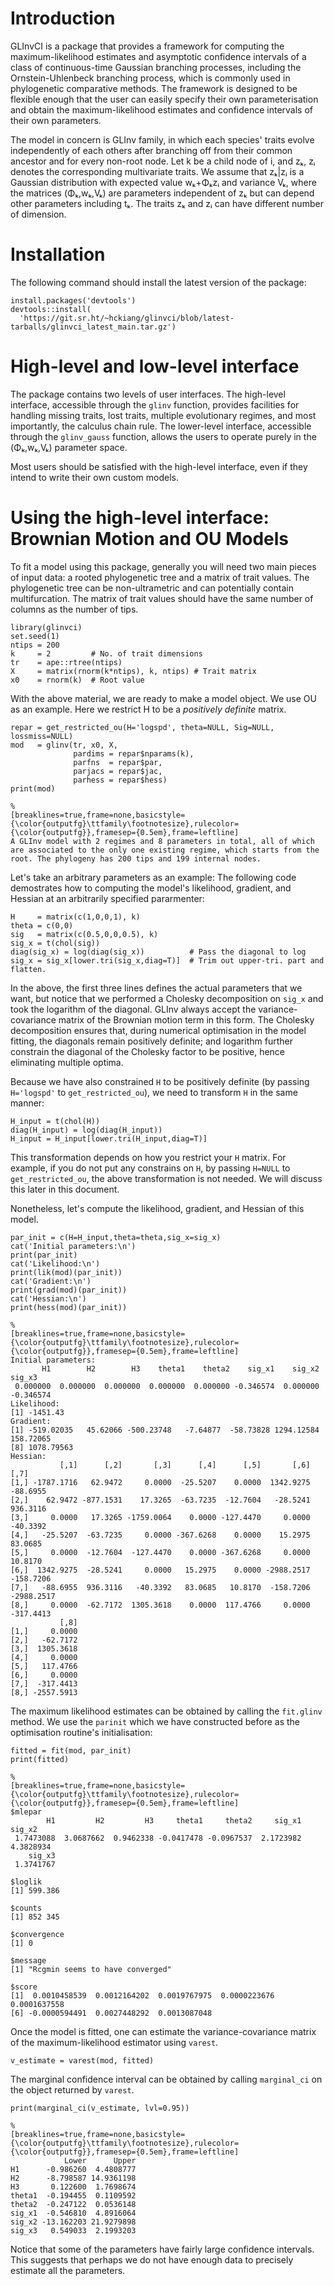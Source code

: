 # Introduction

GLInvCI is a package that provides a framework for computing the maximum-likelihood estimates and asymptotic confidence intervals of a class of continuous-time Gaussian branching processes, including the Ornstein-Uhlenbeck branching process, which is commonly used in phylogenetic comparative methods. The framework is designed to be flexible enough that the user can easily specify their own parameterisation and obtain the maximum-likelihood estimates and confidence intervals of their own parameters.

The model in concern is GLInv family, in which each species' traits evolve independently of each others after branching off from their common ancestor and for every non-root node. Let k be a child node of i, and zₖ, zᵢ denotes the corresponding multivariate traits. We assume that zₖ|zᵢ is a Gaussian distribution with expected value wₖ+Φₖzᵢ and variance Vₖ, where the matrices (Φₖ,wₖ,Vₖ) are parameters independent of zₖ but can depend other parameters including tₖ. The traits zₖ and zᵢ can have different number of dimension.

# Installation

The following command should install the latest version of the package:

    install.packages('devtools')
    devtools::install(
      'https://git.sr.ht/~hckiang/glinvci/blob/latest-tarballs/glinvci_latest_main.tar.gz')

# High-level and low-level interface

The package contains two levels of user interfaces. The high-level interface, accessible through the `glinv` function, provides facilities for handling missing traits, lost traits, multiple evolutionary regimes, and most importantly, the calculus chain rule. The lower-level interface, accessible through the `glinv_gauss` function, allows the users to operate purely in the (Φₖ,wₖ,Vₖ) parameter space.

Most users should be satisfied with the high-level interface, even if they intend to write their own custom models.

# Using the high-level interface: Brownian Motion and OU Models

To fit a model using this package, generally you will need two main pieces of input data: a rooted phylogenetic tree and a matrix of trait values. The phylogenetic tree can be non-ultrametric and can potentially contain multifurcation. The matrix of trait values should have the same number of columns as the number of tips.

    library(glinvci)
    set.seed(1)
    ntips = 200
    k     = 2         # No. of trait dimensions
    tr    = ape::rtree(ntips)
    X     = matrix(rnorm(k*ntips), k, ntips) # Trait matrix
    x0    = rnorm(k)  # Root value

With the above material, we are ready to make a model object. We use OU as an example. Here we restrict H to be a *positively definite* matrix.

    repar = get_restricted_ou(H='logspd', theta=NULL, Sig=NULL, lossmiss=NULL)
    mod   = glinv(tr, x0, X,
                  pardims = repar$nparams(k),
                  parfns  = repar$par,
                  parjacs = repar$jac,
                  parhess = repar$hess)
    print(mod)

    %
    [breaklines=true,frame=none,basicstyle={\color{outputfg}\ttfamily\footnotesize},rulecolor={\color{outputfg}},framesep={0.5em},frame=leftline]
    A GLInv model with 2 regimes and 8 parameters in total, all of which are associated to the only one existing regime, which starts from the root. The phylogeny has 200 tips and 199 internal nodes.

Let's take an arbitrary parameters as an example: The following code demostrates how to computing the model's likelihood, gradient, and Hessian at an arbitrarily specified pararmenter:

    H     = matrix(c(1,0,0,1), k)
    theta = c(0,0)
    sig   = matrix(c(0.5,0,0,0.5), k)
    sig_x = t(chol(sig))
    diag(sig_x) = log(diag(sig_x))          # Pass the diagonal to log
    sig_x = sig_x[lower.tri(sig_x,diag=T)]  # Trim out upper-tri. part and flatten.

In the above, the first three lines defines the actual parameters that we want, but notice that we performed a Cholesky decomposition on `sig_x` and took the logarithm of the diagonal. GLInv always accept the variance-covariance matrix of the Brownian motion term in this form. The Cholesky decomposition ensures that, during numerical optimisation in the model fitting, the diagonals remain positively definite; and logarithm further constrain the diagonal of the Cholesky factor to be positive, hence eliminating multiple optima.

Because we have also constrained `H` to be positively definite (by passing `H='logspd'` to `get_restricted_ou`), we need to transform `H` in the same manner:

    H_input = t(chol(H))
    diag(H_input) = log(diag(H_input))      
    H_input = H_input[lower.tri(H_input,diag=T)]

This transformation depends on how you restrict your `H` matrix. For example, if you do not put any constrains on `H`, by passing `H=NULL` to `get_restricted_ou`, the above transformation is not needed. We will discuss this later in this document.

Nonetheless, let's compute the likelihood, gradient, and Hessian of this model.

    par_init = c(H=H_input,theta=theta,sig_x=sig_x)
    cat('Initial parameters:\n')
    print(par_init)
    cat('Likelihood:\n')
    print(lik(mod)(par_init))
    cat('Gradient:\n')
    print(grad(mod)(par_init))
    cat('Hessian:\n')
    print(hess(mod)(par_init))

    %
    [breaklines=true,frame=none,basicstyle={\color{outputfg}\ttfamily\footnotesize},rulecolor={\color{outputfg}},framesep={0.5em},frame=leftline]
    Initial parameters:
           H1        H2        H3    theta1    theta2    sig_x1    sig_x2    sig_x3
     0.000000  0.000000  0.000000  0.000000  0.000000 -0.346574  0.000000 -0.346574
    Likelihood:
    [1] -1451.43
    Gradient:
    [1] -519.02035   45.62066 -500.23748   -7.64877  -58.73828 1294.12584  158.72065
    [8] 1078.79563
    Hessian:
               [,1]      [,2]       [,3]      [,4]      [,5]       [,6]       [,7]
    [1,] -1787.1716   62.9472     0.0000  -25.5207    0.0000  1342.9275   -88.6955
    [2,]    62.9472 -877.1531    17.3265  -63.7235  -12.7604   -28.5241   936.3116
    [3,]     0.0000   17.3265 -1759.0064    0.0000 -127.4470     0.0000   -40.3392
    [4,]   -25.5207  -63.7235     0.0000 -367.6268    0.0000    15.2975    83.0685
    [5,]     0.0000  -12.7604  -127.4470    0.0000 -367.6268     0.0000    10.8170
    [6,]  1342.9275  -28.5241     0.0000   15.2975    0.0000 -2988.2517  -158.7206
    [7,]   -88.6955  936.3116   -40.3392   83.0685   10.8170  -158.7206 -2988.2517
    [8,]     0.0000  -62.7172  1305.3618    0.0000  117.4766     0.0000  -317.4413
               [,8]
    [1,]     0.0000
    [2,]   -62.7172
    [3,]  1305.3618
    [4,]     0.0000
    [5,]   117.4766
    [6,]     0.0000
    [7,]  -317.4413
    [8,] -2557.5913

The maximum likelihood estimates can be obtained by calling the `fit.glinv` method. We use the `parinit` which we have constructed before as the optimisation routine's initialisation:

    fitted = fit(mod, par_init)
    print(fitted)

    %
    [breaklines=true,frame=none,basicstyle={\color{outputfg}\ttfamily\footnotesize},rulecolor={\color{outputfg}},framesep={0.5em},frame=leftline]
    $mlepar
            H1         H2         H3     theta1     theta2     sig_x1     sig_x2
     1.7473088  3.0687662  0.9462338 -0.0417478 -0.0967537  2.1723982  4.3828934
        sig_x3
     1.3741767

    $loglik
    [1] 599.386

    $counts
    [1] 852 345

    $convergence
    [1] 0

    $message
    [1] "Rcgmin seems to have converged"

    $score
    [1]  0.0010458539  0.0012164202  0.0019767975  0.0000223676  0.0001637558
    [6] -0.0000594491  0.0027448292  0.0013087048

Once the model is fitted, one can estimate the variance-covariance matrix of the maximum-likelihood estimator using `varest`.

    v_estimate = varest(mod, fitted)

The marginal confidence interval can be obtained by calling `marginal_ci` on the object returned by `varest`.

    print(marginal_ci(v_estimate, lvl=0.95))

    %
    [breaklines=true,frame=none,basicstyle={\color{outputfg}\ttfamily\footnotesize},rulecolor={\color{outputfg}},framesep={0.5em},frame=leftline]
                Lower      Upper
    H1      -0.986260  4.4808777
    H2      -8.798587 14.9361198
    H3       0.122600  1.7698674
    theta1  -0.194455  0.1109592
    theta2  -0.247122  0.0536148
    sig_x1  -0.546810  4.8916064
    sig_x2 -13.162203 21.9279898
    sig_x3   0.549033  2.1993203

Notice that some of the parameters have fairly large confidence intervals. This suggests that perhaps we do not have enough data to precisely estimate all the parameters.
